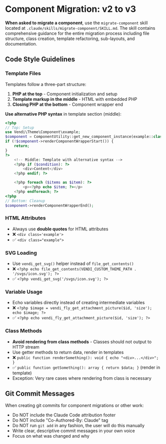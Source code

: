 # Component Migration: v2 to v3

**When asked to migrate a component**, use the `migrate-component` skill located at `.claude/skills/migrate-component/SKILL.md`. The skill contains comprehensive
guidance for the entire migration process including file structure, class creation, template refactoring, sub-layouts, and documentation.

## Code Style Guidelines

### Template Files
Templates follow a three-part structure:
1. **PHP at the top** - Component initialization and setup
2. **Template markup in the middle** - HTML with embedded PHP
3. **Closing PHP at the bottom** - Component wrapper end

**Use alternative PHP syntax** in template section (middle):
```php
<?php
// Top: Setup
use Vendi\Theme\Component\example;
$component = ComponentUtility::get_new_component_instance(example::class);
if (!$component->renderComponentWrapperStart()) {
    return;
}
?>
    <!-- Middle: Template with alternative syntax -->
    <?php if ($condition): ?>
        <div>Content</div>
    <?php endif; ?>

    <?php foreach ($items as $item): ?>
        <p><?php echo $item; ?></p>
    <?php endforeach; ?>
<?php
// Bottom: Cleanup
$component->renderComponentWrapperEnd();
```

### HTML Attributes
- Always use **double quotes** for HTML attributes
- ❌ `<div class='example'>`
- ✅ `<div class="example">`

### SVG Loading
- Use `vendi_get_svg()` helper instead of `file_get_contents()`
- ❌ `<?php echo file_get_contents(VENDI_CUSTOM_THEME_PATH . '/svgs/icon.svg'); ?>`
- ✅ `<?php vendi_get_svg('/svgs/icon.svg'); ?>`

### Variable Usage
- Echo variables directly instead of creating intermediate variables
- ❌ `<?php $image = vendi_fly_get_attachment_picture($id, 'size'); echo $image; ?>`
- ✅ `<?php echo vendi_fly_get_attachment_picture($id, 'size'); ?>`

### Class Methods
- **Avoid rendering from class methods** - Classes should not output to HTTP stream
- Use getter methods to return data, render in templates
- ❌ `public function renderSomething(): void { echo "<div>...</div>"; }`
- ✅ `public function getSomething(): array { return $data; }` (render in template)
- Exception: Very rare cases where rendering from class is necessary

## Git Commit Messages

When creating git commits for component migrations or other work:
- Do NOT include the Claude Code attribution footer
- Do NOT include "Co-Authored-By: Claude" tag
- Do NOT run `git add` in any fashion, the user will do this manually
- Write clear, descriptive commit messages in your own voice
- Focus on what was changed and why
